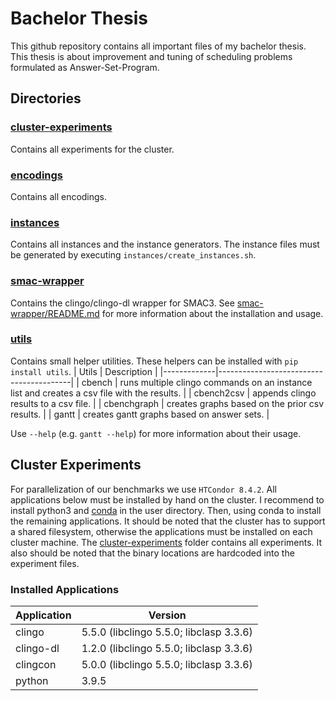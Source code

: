 # Bachelor Thesis
This github repository contains all important files of my bachelor thesis.
This thesis is about improvement and tuning of scheduling problems formulated as Answer-Set-Program.

## Directories

### [cluster-experiments](./cluster-experiments)
Contains all experiments for the cluster.

### [encodings](./encodings)
Contains all encodings.

### [instances](./instances)
Contains all instances and the instance generators. 
The instance files must be generated by executing `instances/create_instances.sh`.

### [smac-wrapper](./smac-wrapper)
Contains the clingo/clingo-dl wrapper for SMAC3. See [smac-wrapper/README.md](./smac-wrapper/README.md) for more information about the installation and usage.

### [utils](./utils)
Contains small helper utilities.
These helpers can be installed with `pip install utils`.
| Utils       | Description                             |
|-------------|-----------------------------------------|
| cbench      | runs multiple clingo commands on an instance list and creates a csv file with the results. |
| cbench2csv  | appends clingo results to a csv file.   |
| cbenchgraph | creates graphs based on the prior csv results. |
| gantt       | creates gantt graphs based on answer sets.  |

Use `--help` (e.g. `gantt --help`) for more information about their usage.

## Cluster Experiments
For parallelization of our benchmarks we use `HTCondor 8.4.2`.
All applications below must be installed by hand on the cluster. I recommend to install python3 and [conda](https://docs.conda.io/en/latest/) in the user directory. Then, using conda to install the remaining applications. It should be noted that the cluster has to support a shared filesystem, otherwise the applications must be installed on each cluster machine. The [cluster-experiments](./cluster-experiments/) folder contains all experiments. It also should be noted that the binary locations are hardcoded into the experiment files.

### Installed Applications
| Application | Version                                 |
|-------------|-----------------------------------------|
| clingo      | 5.5.0 (libclingo 5.5.0; libclasp 3.3.6) |
| clingo-dl   | 1.2.0 (libclingo 5.5.0; libclasp 3.3.6) |
| clingcon    | 5.0.0 (libclingo 5.5.0; libclasp 3.3.6) |
| python      | 3.9.5                                   |
